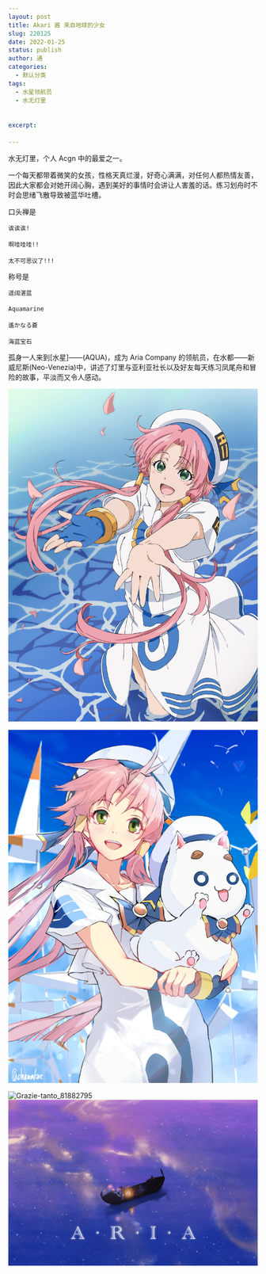 ```yaml
---
layout: post
title: Akari 酱 来自地球的少女
slug: 220125
date: 2022-01-25
status: publish
author: 通
categories:
  - 默认分类
tags: 
  - 水星领航员
  - 水无灯里
    
 
excerpt:

---
```



水无灯里，个人 Acgn 中的最爱之一。

一个每天都带着微笑的女孩，性格天真烂漫，好奇心满满，对任何人都热情友善，因此大家都会对她开阔心胸，遇到美好的事情时会讲让人害羞的话。练习划舟时不时会思绪飞散导致被蓝华吐槽。

口头禅是

    诶诶诶!

    啊哇哇哇!! 
          
    太不可思议了!!!
    
称号是

    遥阔湛蓝
   
    Aquamarine
   
    遙かなる蒼
  
    海蓝宝石

孤身一人来到[水星]——(AQUA)，成为 Aria Company 的领航员，在水都——新威尼斯(Neo-Venezia)中，讲述了灯里与亚利亚社长以及好友每天练习凤尾舟和冒险的故事，平淡而又令人感动。

![01](./images/暖かくなってきました♪_88493857.png)
        
![水無灯里_78086052](https://raw.githubusercontent.com/shuiwudengli/images/master/水無灯里_78086052.5q96q0aszjk0.jpg)

![Grazie-tanto_81882795](https://cdn.jsdelivr.net/gh/shuiwudengli/images@master/Grazie-tanto_81882795.5s0lifgh48k0.jpg)
![Grazie-tanto_81882795](https://raw.githubusercontent.com/shuiwudengli/images/master/Grazie-tanto_81882795.5s0lifgh48k0.jpg)
